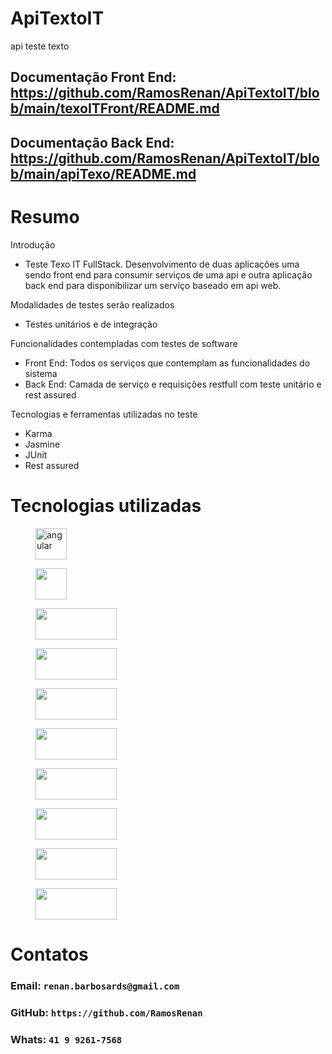 # ApiTextoIT
api teste texto

## Documentação Front End: https://github.com/RamosRenan/ApiTextoIT/blob/main/texoITFront/README.md
## Documentação Back End: https://github.com/RamosRenan/ApiTextoIT/blob/main/apiTexo/README.md


# Resumo

Introdução
- Teste Texo IT FullStack. Desenvolvimento de duas aplicações uma sendo front end para consumir
serviços de uma api e outra aplicação back end para disponibilizar um serviço baseado em api web. 

Modalidades de testes serão realizados
- Testes unitários e de integração

Funcionalidades contempladas com testes de software 
- Front End: Todos os serviços que contemplam as funcionalidades do sistema
- Back End: Camada de serviço e requisições restfull com teste unitário e rest assured 

Tecnologias e ferramentas utilizadas no teste
- Karma
- Jasmine
- JUnit
- Rest assured

# Tecnologias utilizadas
<figure>
    <img src="https://github.com/RamosRenan/ApiTextoIT/assets/33878976/f4eb2cfe-1bf3-4d1b-b442-ddb86a7ed5c2"
         alt="angular" width="50" height="50">
</figure>

<figure>
    <img src="https://github.com/RamosRenan/ApiTextoIT/assets/33878976/0ca0de2a-4e07-4f37-8df9-2dc0e1ddceb8"
         alt="" width="50" height="50">
</figure>

<figure>
    <img src="https://github.com/RamosRenan/ApiTextoIT/assets/33878976/d4265957-654f-4974-99d0-b56947c93685"
         alt="" width="130" height="50">
</figure>

<figure>
    <img src="https://github.com/RamosRenan/ApiTextoIT/assets/33878976/c60f3e9b-4c18-4d56-a079-59f2b3901ba8"
         alt="" width="130" height="50">
</figure>

<figure>
    <img src="https://github.com/RamosRenan/ApiTextoIT/assets/33878976/843c1a43-6447-4d6f-b807-202eada549d0"
         alt="" width="130" height="50">
</figure>

<figure>
    <img src="https://github.com/RamosRenan/ApiTextoIT/assets/33878976/5dd30116-c004-4ca2-add7-b443be1dad62"
         alt="" width="130" height="50">
</figure>

<figure>
    <img src="https://github.com/RamosRenan/ApiTextoIT/assets/33878976/4e7e41f8-5cff-4e03-8f79-9929053ead0d"
         alt="" width="130" height="50">
</figure>

<figure>
    <img src="https://github.com/RamosRenan/ApiTextoIT/assets/33878976/fba04284-ae7d-4399-ac23-9d4e64ddc567"
         alt="" width="130" height="50">
</figure>

<figure>
    <img src="https://github.com/RamosRenan/ApiTextoIT/assets/33878976/b18315ad-f6c0-4798-8559-b58db029b1c1"
         alt="" width="130" height="50">
</figure>

<figure>
    <img src="https://github.com/RamosRenan/ApiTextoIT/assets/33878976/f1f862b2-eaad-4bce-b735-9ddc12acff18"
         alt="" width="130" height="50">
</figure>

# Contatos
### Email:  `renan.barbosards@gmail.com`
### GitHub: `https://github.com/RamosRenan`
### Whats:  `41 9 9261-7568`

